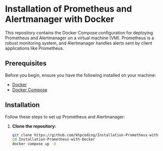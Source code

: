 # Installation of Prometheus and Alertmanager with Docker

This repository contains the Docker Compose configuration for deploying Prometheus and Alertmanager on a virtual machine (VM). Prometheus is a robust monitoring system, and Alertmanager handles alerts sent by client applications like Prometheus.

## Prerequisites

Before you begin, ensure you have the following installed on your machine:

- [Docker](https://docs.docker.com/get-docker/)
- [Docker Compose](https://docs.docker.com/compose/install/)

## Installation

Follow these steps to set up Prometheus and Alertmanager:

1. **Clone the repository:**

   ```sh
   git clone https://github.com/khpcoding/Installation-Prometheus-with-Docker.git
   cd Installation-Prometheus-with-Docker
   docker compose up -d 
